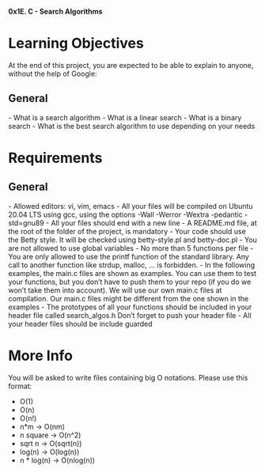 <B>0x1E. C - Search Algorithms</B>
<h1>Learning Objectives</h1>
<p>At the end of this project, you are expected to be able to explain to anyone, without the help of Google:</p>

<h2>General</h2>
 - What is a search algorithm
 - What is a linear search
 - What is a binary search
 - What is the best search algorithm to use depending on your needs

<h1>Requirements</h1>
<h2>General</h2>
 - Allowed editors: vi, vim, emacs
 - All your files will be compiled on Ubuntu 20.04 LTS using gcc, using the options -Wall -Werror -Wextra -pedantic -std=gnu89
 - All your files should end with a new line
 - A README.md file, at the root of the folder of the project, is mandatory
 - Your code should use the Betty style. It will be checked using betty-style.pl and betty-doc.pl
 - You are not allowed to use global variables
 - No more than 5 functions per file
 - You are only allowed to use the printf function of the standard library. Any call to another function like strdup, malloc, … is forbidden.
 - In the following examples, the main.c files are shown as examples. You can use them to test your functions, but you don’t have to push them to your repo (if you do we won’t take them into account). We will use our own main.c files at compilation. Our main.c files might be different from the one shown in the examples
 - The prototypes of all your functions should be included in your header file called search_algos.h
Don’t forget to push your header file
 - All your header files should be include guarded
<h1>More Info</h1>
<p>You will be asked to write files containing big O notations. Please use this format:</p>

 - O(1)
 - O(n)
 - O(n!)
 - n*m -> O(nm)
 - n square -> O(n^2)
 - sqrt n -> O(sqrt(n))
 - log(n) -> O(log(n))
 - n * log(n) -> O(nlog(n))
